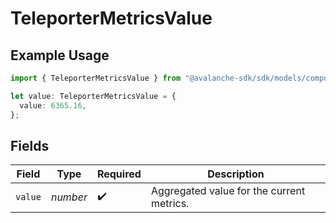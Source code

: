 # TeleporterMetricsValue

## Example Usage

```typescript
import { TeleporterMetricsValue } from "@avalanche-sdk/sdk/models/components";

let value: TeleporterMetricsValue = {
  value: 6365.16,
};
```

## Fields

| Field                                     | Type                                      | Required                                  | Description                               |
| ----------------------------------------- | ----------------------------------------- | ----------------------------------------- | ----------------------------------------- |
| `value`                                   | *number*                                  | :heavy_check_mark:                        | Aggregated value for the current metrics. |